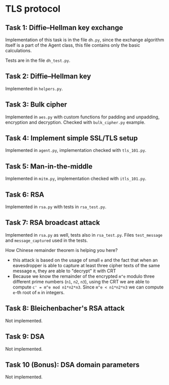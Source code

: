 # TLS protocol

## Task 1: Diffie–Hellman key exchange
Implementation of this task is in the file `dh.py`, since the exchange algorithm itself is a part of the Agent class, this file contains only the basic calculations.

Tests are in the file `dh_test.py`.

## Task 2: Diffie–Hellman key 
Implemented in `helpers.py`.

## Task 3: Bulk cipher
Implemented in `aes.py` with custom functions for padding and unpadding, encryption and decryption.
Checked with ``bulk_cipher.py`` example.

## Task 4: Implement simple SSL/TLS setup
Implemented in `agent.py`, implementation checked with `tls_101.py`.

## Task 5: Man-in-the-middle
Implemented in `mitm.py`, implementation checked with `itls_101.py`. 

## Task 6: RSA
Implemented in `rsa.py` with tests in `rsa_test.py`.
## Task 7:  RSA broadcast attack
Implemented in `rsa.py` as well, tests also in `rsa_test.py`. Files `test_message` and `message_captured` used in the tests. 

How Chinese remainder theorem is helping you here?

* this attack is based on the usage of small `e` and the fact that when an eavesdropper is able to capture at least three cipher texts of the same message `m`, they are able to "decrypt" it with CRT
* Because we know the remainder of the encrypted `m^e`  modulo three different prime numbers (`n1`, `n2`, `n3`), using the CRT we are able to compute `c' = m^e mod n1*n2*n3`. Since `m^e < n1*n2*n3` we can compute `e`-th root of `m` in integers.

## Task 8: Bleichenbacher's RSA attack

Not implemented.

## Task 9: DSA 

Not implemented.

## Task 10 (Bonus): DSA domain parameters
Not implemented.